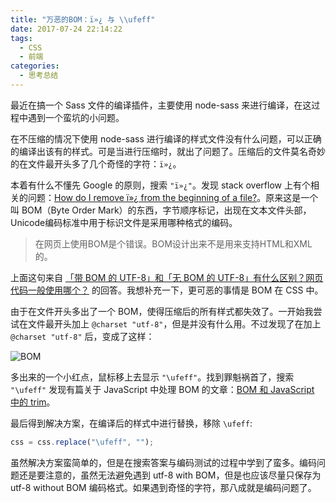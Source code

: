```yaml
---
title: "万恶的BOM：ï»¿ 与 \\ufeff"
date: 2017-07-24 22:14:22
tags:
  - CSS
  - 前端
categories:
  - 思考总结
---
```


最近在搞一个 Sass 文件的编译插件，主要使用 node-sass 来进行编译，在这过程中遇到一个蛮坑的小问题。

在不压缩的情况下使用 node-sass 进行编译的样式文件没有什么问题，可以正确的编译出该有的样式。可是当进行压缩时，就出了问题了。压缩后的文件莫名奇妙的在文件最开头多了几个奇怪的字符：`ï»¿`。

<!--more-->

本着有什么不懂先 Google 的原则，搜索 `"ï»¿"`。发现 stack overflow 上有个相关的问题：[How do I remove ï»¿ from the beginning of a file?](https://stackoverflow.com/questions/3255993/how-do-i-remove-%C3%AF-from-the-beginning-of-a-file)。原来这是一个叫 BOM（Byte Order Mark）的东西，字节顺序标记，出现在文本文件头部，Unicode编码标准中用于标识文件是采用哪种格式的编码。

> 在网页上使用BOM是个错误。BOM设计出来不是用来支持HTML和XML的。

上面这句来自 [「带 BOM 的 UTF-8」和「无 BOM 的 UTF-8」有什么区别？网页代码一般使用哪个？](https://www.zhihu.com/question/20167122/answer/14199022) 的回答。我想补充一下，更可恶的事情是 BOM 在 CSS 中。

由于在文件开头多出了一个 BOM，使得压缩后的所有样式都失效了。一开始我尝试在文件最开头加上 `@charset "utf-8"`，但是并没有什么用。不过发现了在加上 `@charset "utf-8"` 后，变成了这样：

![BOM](http://ouv0frko5.bkt.clouddn.com/44hp9.jpg)

多出来的一个小红点，鼠标移上去显示 `"\ufeff"`。找到罪魁祸首了，搜索 `"\ufeff"` 发现有篇关于 JavaScript 中处理 BOM 的文章：[BOM 和 JavaScript 中的 trim](https://imququ.com/post/bom-and-javascript-trim.html)。

最后得到解决方案，在编译后的样式中进行替换，移除 `\ufeff`:

```js
css = css.replace("\ufeff", "");
```

虽然解决方案蛮简单的，但是在搜索答案与编码测试的过程中学到了蛮多。编码问题还是要注意的，虽然无法避免遇到 utf-8 with BOM，但是也应该尽量只保存为 utf-8 without BOM 编码格式。如果遇到奇怪的字符，那八成就是编码问题了。



